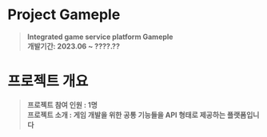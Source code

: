 # Project Gameple
> **Integrated game service platform Gameple** <br/> **개발기간: 2023.06 ~ ????.??**

# 프로젝트 개요
> **프로젝트 참여 인원 : 1명**<br>
> **프로젝트 소개 : 게임 개발을 위한 공통 기능들을 API 형태로 제공하는 플랫폼입니다**<br>
